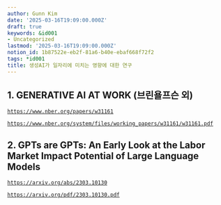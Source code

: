 ```yaml
---
author: Gunn Kim
date: '2025-03-16T19:09:00.000Z'
draft: true
keywords: &id001
- Uncategorized
lastmod: '2025-03-16T19:09:00.000Z'
notion_id: 1b87522e-eb2f-81a6-b40e-ebaf668f72f2
tags: *id001
title: 생성AI가 일자리에 미치는 영향에 대한 연구
---
```


## 1. **GENERATIVE AI AT WORK (브린욜프슨 외)**

[`https://www.nber.org/papers/w31161`](https://www.nber.org/papers/w31161)

[`https://www.nber.org/system/files/working_papers/w31161/w31161.pdf`](https://www.nber.org/system/files/working_papers/w31161/w31161.pdf)



## 2. **GPTs are GPTs: An Early Look at the Labor Market Impact Potential of Large Language Models**


[`https://arxiv.org/abs/2303.10130`](https://arxiv.org/abs/2303.10130)

[`https://arxiv.org/pdf/2303.10130.pdf`](https://arxiv.org/pdf/2303.10130.pdf)


